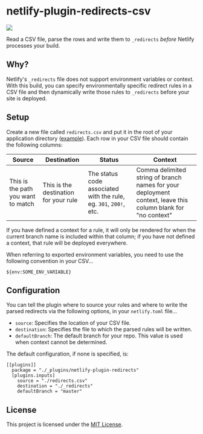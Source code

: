 # netlify-plugin-redirects-csv

<img src="https://api.travis-ci.com/ample/netlify-plugin-redirects.svg?branch=main" />

Read a CSV file, parse the rows and write them to `_redirects` _before_ Netlify processes your build.

## Why?

Netlify's `_redirects` file does not support environment variables or context. With this build, you can specify environmentally specific redirect rules in a CSV file and then dynamically write those rules to `_redirects` before your site is deployed.

## Setup

Create a new file called `redirects.csv` and put it in the root of your application directory ([example](https://github.com/ample/netlify-plugin-redirects/blob/main/test/fixtures/redirects.csv)). Each row in your CSV file should contain the following columns:

| Source                             | Destination                           | Status                                                            | Context                                                                                                      |
| ---------------------------------- | ------------------------------------- | ----------------------------------------------------------------- | ------------------------------------------------------------------------------------------------------------ |
| This is the path you want to match | This is the destination for your rule | The status code associated with the rule, eg. `301`, `200!`, etc. | Comma delimited string of branch names for your deployment context, leave this column blank for "no context" |

If you have defined a context for a rule, it will only be rendered for when the current branch name is included within that column; if you have not defined a context, that rule will be deployed everywhere.

When referring to exported environment variables, you need to use the following convention in your CSV...

```
${env:SOME_ENV_VARIABLE}
```

## Configuration

You can tell the plugin where to source your rules and where to write the parsed redirects via the following options, in your `netlify.toml` file...

- `source`: Specifies the location of your CSV file.
- `destination`: Specifies the file to which the parsed rules will be written.
- `defaultBranch`: The default branch for your repo. This value is used when context cannot be determined.

The default configuration, if none is specified, is:

```
[[plugins]]
  package = "./_plugins/netlify-plugin-redirects"
  [plugins.inputs]
    source = "./redirects.csv"
    destination = "./_redirects"
    defaultBranch = "master"
```

## License

This project is licensed under the [MIT License](https://github.com/ample/netlify-plugin-redirects/blob/main/LICENSE).
